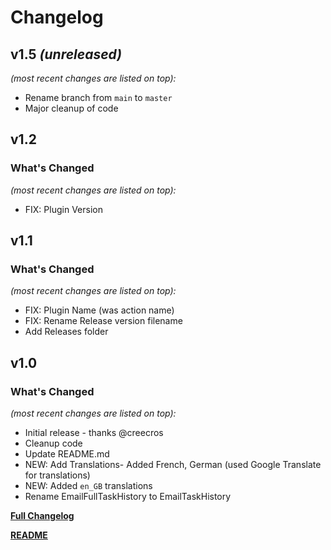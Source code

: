 # Changelog


## v1.5 _(unreleased)_
_(most recent changes are listed on top):_
- Rename branch from `main` to `master`
- Major cleanup of code


## v1.2

### What's Changed
_(most recent changes are listed on top):_
- FIX: Plugin Version


## v1.1

### What's Changed

_(most recent changes are listed on top):_
- FIX: Plugin Name (was action name)
- FIX: Rename Release version filename
- Add Releases folder


## v1.0

### What's Changed

_(most recent changes are listed on top):_
- Initial release - thanks @creecros
- Cleanup code
- Update README.md
- NEW: Add Translations- Added French, German (used Google Translate for translations)
- NEW: Added `en_GB` translations
- Rename EmailFullTaskHistory to EmailTaskHistory


[**Full Changelog**](../master/changelog.md "See changes")

[**README**](../master/README.md "View README")
